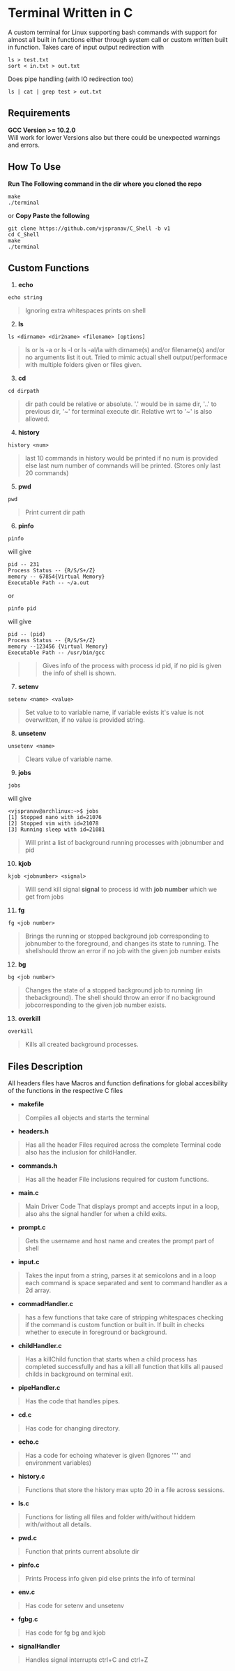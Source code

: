 # Terminal Written in C
A custom terminal for Linux supporting bash commands with support for almost all built in functions either through system call or custom written built in function.
Takes care of input output redirection with
```
ls > test.txt
sort < in.txt > out.txt
```
Does pipe handling (with IO redirection too)
```
ls | cat | grep test > out.txt
```

## Requirements
__GCC Version >= 10.2.0__  
Will work for lower Versions also but there could be unexpected warnings and errors.

## How To Use
__Run The Following command in the dir where you cloned the repo__
```
make
./terminal
```
or
__Copy Paste the following__
```
git clone https://github.com/vjspranav/C_Shell -b v1
cd C_Shell
make
./terminal
```

## Custom Functions
1. __echo__
```
echo string
```
> Ignoring extra whitespaces prints on shell

2. __ls__
```
ls <dirname> <dir2name> <filename> [options]
```
> ls or ls -a or ls -l or ls -al/la with dirname(s) and/or filename(s) and/or no arguments list it out.
> Tried to mimic actuall shell output/performace with multiple folders given or files given.

3. __cd__
```
cd dirpath
```
> dir path could be relative or absolute. '.' would be in same dir, '..' to previous dir, '\~' for terminal execute dir. 
Relative wrt to '\~' is also allowed.

4. __history__
```
history <num>
```
> last 10 commands in history would be printed if no num is provided else last num number of commands will be printed. (Stores only last 20 commands)

5. __pwd__
```
pwd
```
> Print current dir path

6. __pinfo__
```
pinfo
```
will give
```
pid -- 231
Process Status -- {R/S/S+/Z}
memory -- 67854{​Virtual Memory​}
Executable Path -- ~/a.out
```
or
```
pinfo pid
```
will give
```
pid -- (pid)
Process Status -- {R/S/S+/Z}
memory --123456 {​Virtual Memory​}
Executable Path -- /usr/bin/gcc
```
>> Gives info of the process with process id pid, if no pid is given the info of shell is shown.

7. __setenv__
```
setenv <name> <value>
```
> Set value to to variable name, if variable exists it's value is not overwritten, if no value is provided string.

8. __unsetenv__
```
unsetenv <name>
```
> Clears value of variable name.

9. __jobs__
```
jobs
```
will give
```
<vjspranav@archlinux:~>$ jobs
[1] Stopped nano with id=21076
[2] Stopped vim with id=21078 
[3] Running sleep with id=21081
```
> Will print a list of background running processes with jobnumber and pid

10. __kjob__
```
kjob <jobnumber> <signal>
```
> Will send kill signal __signal__ to process id with __job number__ which we get from jobs  

11. __fg__
```
fg <job number>
```
> Brings the running or stopped background job corresponding to ​jobnumber​ to the foreground, and changes its state to ​running​. The shellshould throw an error if no job with the given job number exists

12. __bg__
```
bg <job number>
```
> Changes the state of a stopped background job to running (in thebackground). The shell should throw an error if no background jobcorresponding to the given job number exists.

13. __overkill__
```
overkill
```
> Kills all created background processes.

## Files Description
All headers files have Macros and function definations for global accesibility of the functions in the respective C files

* __makefile__
> Compiles all objects and starts the terminal

* __headers.h__
> Has all the header Files required across the complete Terminal code also has the inclusion for childHandler.

* __commands.h__
> Has all the header File inclusions required for custom functions.

* __main.c__
> Main Driver Code That displays prompt and accepts input in a loop, also ahs the signal handler for when a child exits.

* __prompt.c__
> Gets the username and host name and creates the prompt part of shell 

* __input.c__
> Takes the input from a string, parses it at semicolons and in a loop each command is space separated and sent to command handler as a 2d array.

* __commadHandler.c__
> has a few functions that take care of stripping whitespaces checking if the command is custom function or built in. If built in checks whether to execute in foreground or background.

* __childHandler.c__
> Has a killChild function that starts when a child process has completed successfully and has a kill all function that kills all paused childs in background on terminal exit.

* __pipeHandler.c__
> Has the code that handles pipes.

* __cd.c__
> Has code for changing directory.

* __echo.c__
> Has a code for echoing whatever is given (Ignores '"' and environment variables)

* __history.c__
> Functions that store the history max upto 20 in a file across sessions.

* __ls.c__
> Functions for listing all files and folder with/without hiddem with/without all details.

* __pwd.c__
> Function that prints current absolute dir

* __pinfo.c__
> Prints Process info given pid else prints the info of terminal

* __env.c__
> Has code for setenv and unsetenv

* __fgbg.c__
> Has code for fg bg and kjob

* __signalHandler__
> Handles signal interrupts ctrl+C and ctrl+Z
